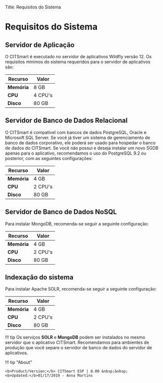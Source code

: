 Title: Requisitos do Sistema

# Requisitos do Sistema

##	Servidor de Aplicação

O CITSmart é executado no servidor de aplicativos Wildfly versão 12. Os requisitos mínimos do sistema requeridos para o servidor de aplicativos são:

| Recurso | Valor   |
|---------|---------|
| **Memória** | 8 GB   |
| **CPU**     | 4 CPU's |
| **Disco**   | 80 GB   |

## Servidor de Banco de Dados Relacional
O CITSmart é compatível com bancos de dados PostgreSQL, Oracle e Microsoft SQL Server. Se você já tiver um sistema de gerenciamento de banco de dados corporativo, ele poderá ser usado para hospedar o banco de dados do CITSmart. Se você não possui e deseja instalar um novo SGDB apenas para o aplicativo, recomendamos o uso do PostgreSQL 9.2 ou posterior, com as seguintes configurações:

| Recurso | Valor   |
|---------|---------|
| **Memória** | 4 GB   |
| **CPU**     | 2 CPU's |
| **Disco**   | 80 GB   |

## Servidor de Banco de Dados NoSQL

Para instalar MongoDB, recomenda-se seguir a seguinte configuração:

| Recurso | Valor   |
|---------|---------|
| **Memória** | 4 GB   |
| **CPU**     | 2 CPU's |
| **Disco**   | 80 GB   |

## Indexação do sistema

Para instalar Apache SOLR, recomenda-se seguir a seguinte configuração:

| Recurso | Valor   |
|---------|---------|
| **Memória** | 4 GB   |
| **CPU**     | 2 CPU's |
| **Disco**   | 80 GB   |

!!! tip
     Os serviços **SOLR** e **MongoDB** podem ser instalados no mesmo servidor que o aplicativo CITSmart. Recomendamos para ambientes de produção que você separe o servidor de banco de dados do servidor de aplicativos.

!!! tip "About"

    <b>Product/Version:</b> CITSmart ESP | 8.00 &nbsp;&nbsp;
    <b>Updated:</b>01/17/2019 - Anna Martins
